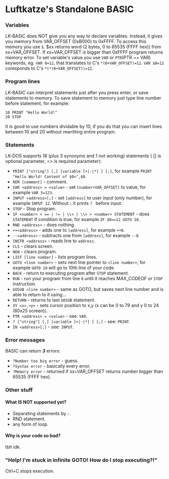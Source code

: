 # Luftkatze's Standalone BASIC

### Variables
LK-BASIC does NOT give you any way to declare variables. Instead, it gives you memory from VAR_OFFSET (0xB000) to 0xFFFF. To access this memory you use `$`. $xx returns word (2 bytes, 0 to 65535 (FFFF hex)) from xx+VAR_OFFSET. If xx+VAR_OFFSET is bigger than 0xFFFF program returns memory error. To set variable's value you use `VAR` or `PTR`(PTR == VAR) keywords, eg. `VAR 0=12`, that translates to C's `*(0+VAR_OFFSET)=12`. `VAR $0=12` coresponds to C's `*(*(0+VAR_OFFSET))=12`.
### Program lines
LK-BASIC can interpret statements just after you press enter, or save statements to memory. To save statement to memory just type line number before statement, for example:
```
10 PRINT "Hello World!"
20 STOP
```
It is good to use numbers dividable by 10, if you do that you can insert lines between 10 and 20 without rewritting entire program.
### Statements
LK-DOS supports 18 (plus 3 synonyms and 1 not working) statements ( [] is optional parameter, <> is required parameter):
- `PRINT ["string"] [,] [variable [+|-|*] ] [;]`, for example `PRINT "Hello World! Content of $0=",$0`.
- `REM [comment]` - comment.
- `VAR <address> = <value>` - set `[number+VAR_OFFSET]` to value, for example `VAR 5=123`.
- `INPUT <address>[;]` - set `[address]` to user input (only number), for example `INPUT 12`. Without `;` it prints `? ` before input.
- `STOP` - Stop program.
- `IF <number> < == | != | \\< | \\> > <number> STATEMENT` - does `STATEMENT` if condition is true, for example `IF $0==12 GOTO 10`.
- `RND <address>` - does nothing.
- `++<address>` - adds one to `[address]`, for example `++0`.
- `--<address>` - subtracts one from `[address]`, for example `--0`.
- `INSTR <address>` - reads line to `address`.
- `CLS` - clears screen.
- `NEW` - clears program.
- `LIST [line number]` - lists program lines.
- `GOTO <line number>` - sets next line pointer to `<line number>`, for example `GOTO 10` will go to 10th line of your code.
- `BACK` - return to executing program after `STOP` statement.
- `RUN` - run your program from line `0` until it reaches MAX_CODEOF or `STOP` instruction.
- `GOSUB <line number>` - same as GOTO, but saves next line number and is able to return to it using...
- `RETURN` - returns to last `GOSUB` statement.
- `XY <x>,<y>` - sets cursor position to x,y (x can be 0 to 79 and y 0 to 24 (80x25 screen)).
- `PTR <address> = <value>` - see: `VAR`.
- `? ["string"] [,] [variable [+|-|*] ] [;]` - see: `PRINT`.
- `IN <address>[;]` - see: `INPUT`.

### Error messages
BASIC can return ***3*** errors:
- `?Number too big error` - guess.
- `?Syntax error` - basically every error.
- `?Memory error` - returned if xx+VAR_OFFSET returns number bigger than 65535 (FFFF hex).
### Other stuff
#### What IS NOT supported yet?
- Separating statements by `:`.
- RND statement.
- any form of loop.
#### Why is your code so bad?
tbh idk.
### "Help! I'm stuck in infinite GOTO! How do I stop executing?!"
Ctrl+C stops execution.
